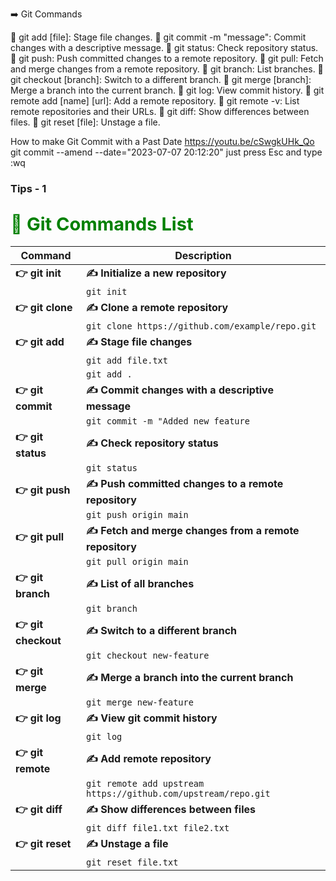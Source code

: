 ➡️ Git Commands


📍 git add [file]: Stage file changes.
📍 git commit -m "message": Commit changes with a descriptive message.
📍 git status: Check repository status.
📍 git push: Push committed changes to a remote repository.
📍 git pull: Fetch and merge changes from a remote repository.
📍 git branch: List branches.
📍 git checkout [branch]: Switch to a different branch.
📍 git merge [branch]: Merge a branch into the current branch.
📍 git log: View commit history.
📍 git remote add [name] [url]: Add a remote repository.
📍 git remote -v: List remote repositories and their URLs.
📍 git diff: Show differences between files.
📍 git reset [file]: Unstage a file.


How to make Git Commit with a Past Date
https://youtu.be/cSwgkUHk_Qo
git commit --amend --date="2023-07-07 20:12:20"
 just press Esc and type :wq




### Tips - 1

<h2><span style="color:green;font-weight:700;font-size:29px">
  🔔 Git Commands List
</span></h2>

| **Command** | **Description** |
| --- | --- |
| **👉 git init** | **✍️ Initialize a new repository** |
|              | `git init` |
| **👉 git clone** | **✍️ Clone a remote repository** |
|              | `git clone https://github.com/example/repo.git` |
| **👉 git add** | **✍️ Stage file changes** |
|              | `git add file.txt` |
|              | `git add .` |
| **👉 git commit** | **✍️ Commit changes with a descriptive message** |
|              | `git commit -m "Added new feature` |
| **👉 git status** | **✍️ Check repository status** |
|              | `git status` |
| **👉 git push** | **✍️ Push committed changes to a remote repository** |
|              | `git push origin main` |
| **👉 git pull** | **✍️ Fetch and merge changes from a remote repository** |
|              | `git pull origin main` |
| **👉 git branch** | **✍️ List of all branches** |
|              | `git branch` |
| **👉 git checkout** | **✍️ Switch to a different branch** |
|              | `git checkout new-feature` |
| **👉 git merge** | **✍️ Merge a branch into the current branch** |
|              | `git merge new-feature` |
| **👉 git log** | **✍️ View git commit history** |
|              | `git log` |
| **👉 git remote** | **✍️ Add remote repository** |
|              | `git remote add upstream https://github.com/upstream/repo.git` |
| **👉 git diff** | **✍️ Show differences between files** |
|              | `git diff file1.txt file2.txt` |
| **👉 git reset** | **✍️ Unstage a file** |
|              | `git reset file.txt` |